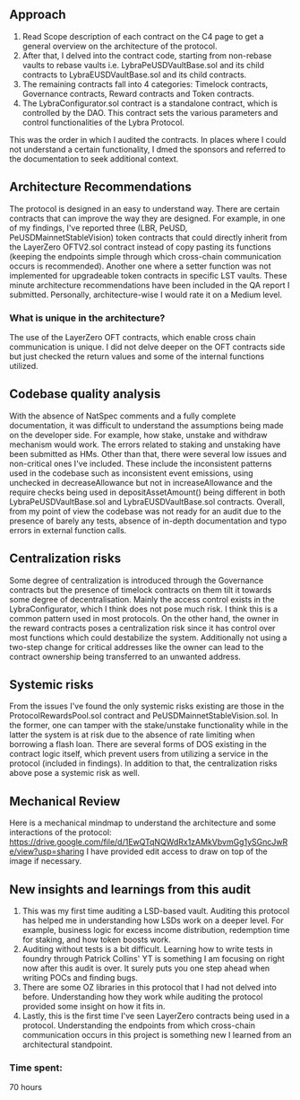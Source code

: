 ## Approach
1. Read Scope description of each contract on the C4 page to get a general overview on the architecture of the protocol. 
2. After that, I delved into the contract code, starting from non-rebase vaults to rebase vaults i.e. LybraPeUSDVaultBase.sol and its child contracts to LybraEUSDVaultBase.sol and its child contracts.
3. The remaining contracts fall into 4 categories: Timelock contracts, Governance contracts, Reward contracts and Token contracts.
4. The LybraConfigurator.sol contract is a standalone contract, which is controlled by the DAO. This contract sets the various parameters and control functionalities of the Lybra Protocol.	

This was the order in which I audited the contracts. In places where I could not understand a certain functionality, I dmed the sponsors and referred to the documentation to seek additional context. 

## Architecture Recommendations
The protocol is designed in an easy to understand way. There are certain contracts that can improve the way they are designed. For example, in one of my findings, I've reported three (LBR, PeUSD, PeUSDMainnetStableVision) token contracts that could directly inherit from the LayerZero OFTV2.sol contract instead of copy pasting its functions (keeping the endpoints simple through which cross-chain communication occurs is recommended). Another one where a setter function was not implemented for upgradeable token contracts in specific LST vaults. These minute architecture recommendations have been included in the QA report I submitted. Personally, architecture-wise I would rate it on a Medium level.

### What is unique in the architecture?
The use of the LayerZero OFT contracts, which enable cross chain communication is unique. I did not delve deeper on the OFT contracts side but just checked the return values and some of the internal functions utilized.

## Codebase quality analysis
With the absence of NatSpec comments and a fully complete documentation, it was difficult to understand the assumptions being made on the developer side. For example, how stake, unstake and withdraw mechanism would work. The errors related to staking and unstaking have been submitted as HMs. Other than that, there were several low issues and non-critical ones I've included. These include the inconsistent patterns used in the codebase such as inconsistent event emissions, using unchecked in decreaseAllowance but not in increaseAllowance and the require checks being used in depositAssetAmount() being different in both LybraPeUSDVaultBase.sol and LybraEUSDVaultBase.sol contracts. Overall, from my point of view the codebase was not ready for an audit due to the presence of barely any tests, absence of in-depth documentation and typo errors in external function calls. 

## Centralization risks
Some degree of centralization is introduced through the Governance contracts but the presence of timelock contracts on them tilt it towards some degree of decentralisation. Mainly the access control exists in the LybraConfigurator, which I think does not pose much risk. I think this is a common pattern used in most protocols. On the other hand, the owner in the reward contracts poses a centralization risk since it has control over most functions which could destabilize the system. Additionally not using a two-step change for critical addresses like the owner can lead to the contract ownership being transferred to an unwanted address.

## Systemic risks
From the issues I've found the only systemic risks existing are those in the ProtocolRewardsPool.sol contract and PeUSDMainnetStableVision.sol. In the former, one can tamper with the stake/unstake functionality while in the latter the system is at risk due to the absence of rate limiting when borrowing a flash loan. There are several forms of DOS existing in the contract logic itself, which prevent users from utilizing a service in the protocol (included in findings). In addition to that, the centralization risks above pose a systemic risk as well.

## Mechanical Review
Here is a mechanical mindmap to understand the architecture and some interactions of the protocol:
https://drive.google.com/file/d/1EwQTqNQWdRx1zAMkVbvmGg1ySGncJwRe/view?usp=sharing
I have provided edit access to draw on top of the image if necessary. 

## New insights and learnings from this audit
1. This was my first time auditing a LSD-based vault. Auditing this protocol has helped me in understanding how LSDs work on a deeper level. For example, business logic for excess income distribution, redemption time for staking, and how token boosts work.
2. Auditing without tests is a bit difficult. Learning how to write tests in foundry through Patrick Collins' YT is something I am focusing on right now after this audit is over. It surely puts you one step ahead when writing POCs and finding bugs.
3. There are some OZ libraries in this protocol that I had not delved into before. Understanding how they work while auditing the protocol provided some insight on how it fits in.
4. Lastly, this is the first time I've seen LayerZero contracts being used in a protocol. Understanding the endpoints from which cross-chain communication occurs in this project is something new I learned from an architectural standpoint.


### Time spent:
70 hours